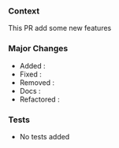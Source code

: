 ### Context

This PR add some new features

### Major Changes

- Added :
- Fixed :
- Removed :
- Docs :
- Refactored :

### Tests

- No tests added